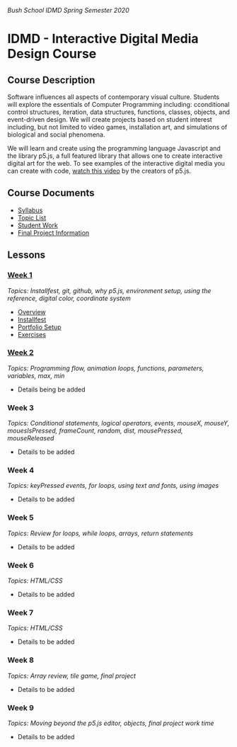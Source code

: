 _Bush School IDMD Spring Semester 2020_

# IDMD - Interactive Digital Media Design Course

## Course Description
Software influences all aspects of contemporary visual culture. Students will explore the essentials of Computer Programming including: cconditional control structures, iteration, data structures, functions, classes, objects, and event-driven design. We will create projects based on student interest including, but not limited to video games, installation art, and simulations of biological and social phenomena.

We will learn and create using the programming language Javascript and the library p5.js, a full featured library that allows one to create interactive digital art for the web. To see examples of the interactive digital media you can create with code, [watch this video](https://www.youtube.com/watch?v=HerCR8bw_GE) by the creators of p5.js.

## Course Documents
* [Syllabus](syllabus.md)
* [Topic List](topic-list.md)
* [Student Work](student-work.md)
* [Final Project Information](final-project.md)

## Lessons
### [Week 1](lessons/week1)
_Topics: Installfest, git, github, why p5.js, environment setup, using the reference, digital color, coordinate system_

* [Overview](lessons/week1)
* [Installfest](lessons/week1/installfest.md)
* [Portfolio Setup](lessons/week1/portfolio.md)
* [Exercises](lessons/week1/readme.md)

### [Week 2](lessons/week2)
_Topics: Programming flow, animation loops, functions, parameters, variables, max, min_

* Details being be added

### Week 3
_Topics: Conditional statements, logical operators, events, mouseX, mouseY, mouesIsPressed, frameCount, random, dist, mousePressed, mouseReleased_

* Details to be added

### Week 4
_Topics: keyPressed events, for loops, using text and fonts, using images_

* Details to be added

### Week 5
_Topics: Review for loops, while loops, arrays, return statements_

* Details to be added

### Week 6
_Topics: HTML/CSS_

* Details to be added

### Week 7
_Topics: HTML/CSS_

* Details to be added

### Week 8
_Topics: Array review, tile game, final project_

* Details to be added

### Week 9
_Topics: Moving beyond the p5.js editor, objects, final project work time_

* Details to be added


